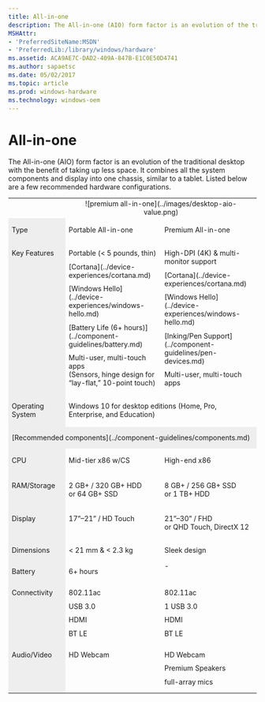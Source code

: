 ```yaml
---
title: All-in-one
description: The All-in-one (AIO) form factor is an evolution of the traditional desktop with the benefit of taking up less space. It combines all the system components and display into one chassis, similar to a tablet.
MSHAttr:
- 'PreferredSiteName:MSDN'
- 'PreferredLib:/library/windows/hardware'
ms.assetid: ACA9AE7C-DAD2-409A-847B-E1C0E50D4741
ms.author: sapaetsc
ms.date: 05/02/2017
ms.topic: article
ms.prod: windows-hardware
ms.technology: windows-oem
---
```


# All-in-one


The All-in-one (AIO) form factor is an evolution of the traditional desktop with the benefit of taking up less space. It combines all the system components and display into one chassis, similar to a tablet. Listed below are a few recommended hardware configurations.

<table>
<tbody valign="top">
<tr>
<td style="width: 15%;">&nbsp;</td>
<td colspan="2" style="width: 30%; text-align: center;">
![premium all-in-one](../images/desktop-aio-value.png)
</td>
</tr>
<tr>
<td bgcolor="EEEEEE"><p>Type</p></td>
<td style="width: 15%;">
<p>Portable All-in-one</p>
</td>
<td style="width: 15%;">
<p>Premium All-in-one</p>
</td>
</tr>
<tr>
<td bgcolor="EEEEEE"><p style="margin: .75em 0 .75em 0;">Key Features</p></td>
<td>
<p style="margin: .75em 0 .75em 0;">Portable (&lt;&nbsp;5&nbsp;pounds, thin)</p>
<p style="margin: .75em 0 .75em 0;">[Cortana](../device-experiences/cortana.md)</p>
<p style="margin: .75em 0 .75em 0;">[Windows Hello](../device-experiences/windows-hello.md)</p>
<p style="margin: .75em 0 .75em 0;">[Battery Life (6+ hours)](../component-guidelines/battery.md)</p>
<p style="margin: .75em 0 .75em 0;">Multi-user, multi-touch apps<br/>(Sensors, hinge design for &ldquo;lay-flat,&rdquo; 10-point touch)</p>
</td>
<td>
<p style="margin: .75em 0 .75em 0;">High-DPI&nbsp;(4K) &amp; multi-monitor support</p>
<p style="margin: .75em 0 .75em 0;">[Cortana](../device-experiences/cortana.md)</p>
<p style="margin: .75em 0 .75em 0;">[Windows Hello](../device-experiences/windows-hello.md)</p>
<p style="margin: .75em 0 .75em 0;">[Inking/Pen Support](../component-guidelines/pen-devices.md)</p>
<p style="margin: .75em 0 .75em 0;">Multi-user, multi-touch apps</p>
</td>
</tr>
<tr>
<td bgcolor="EEEEEE"><p>Operating System</p></td>
<td colspan="2"><p>Windows&nbsp;10 for desktop editions (Home, Pro, Enterprise, and Education)</p></td>
</tr>
<tr>
<td bgcolor="EEEEEE" colspan="3"><p style="margin: .75em 0 .75em 0;">[Recommended components](../component-guidelines/components.md)</p></td>
</tr>
<tr>
<td bgcolor="EEEEEE"><p>CPU</p></td>
<td><p>Mid-tier x86 w/CS</p></td>
<td><p>High-end x86</p></td>
</tr>
<tr>
<td bgcolor="EEEEEE"><p>RAM/Storage</p></td>
<td><p>2&nbsp;GB+&nbsp;/ 320&nbsp;GB+ HDD<br/>or 64&nbsp;GB+ SSD</p></td>
<td><p>8&nbsp;GB+&nbsp;/ 256&nbsp;GB+ SSD<br/>or 1&nbsp;TB+ HDD</p></td>
</tr>
<tr>
<td bgcolor="EEEEEE"><p>Display</P</td>
<td><p>17&rdquo;&ndash;21&rdquo;&nbsp;/ HD Touch</p></td>
<td><p>21&rdquo;&ndash;30&rdquo;&nbsp;/ FHD<br/>or QHD Touch, DirectX&nbsp;12</p></td>
</tr>
<tr>
<td bgcolor="EEEEEE"><p style="margin: .75em 0 .75em 0;">Dimensions</p></td>
<td><p style="margin: .75em 0 .75em 0;">&lt;&nbsp;21&nbsp;mm &amp; &lt;&nbsp;2.3&nbsp;kg</p></td>
<td><p style="margin: .75em 0 .75em 0;">Sleek design</td>
</tr>
<tr>
<td bgcolor="EEEEEE"><p style="margin: .75em 0 .75em 0;">Battery</p></td>
<td><p style="margin: .75em 0 .75em 0;">6+ hours</p></td>
<td>-</td>
</tr>
<tr>
<td bgcolor="EEEEEE"><p style="margin: .75em 0 .75em 0;">Connectivity</p></td>
<td>
<p style="margin: .75em 0 .75em 0;">802.11ac</p>
<p style="margin: .75em 0 .75em 0;">USB&nbsp;3.0</p>
<p style="margin: .75em 0 .75em 0;">HDMI</p>
<p style="margin: .75em 0 .75em 0;">BT&nbsp;LE</p>
</td>
<td>
<p style="margin: .75em 0 .75em 0;">802.11ac</p>
<p style="margin: .75em 0 .75em 0;">1&nbsp;USB&nbsp;3.0</p>
<p style="margin: .75em 0 .75em 0;">HDMI</p>
<p style="margin: .75em 0 .75em 0;">BT&nbsp;LE</td>
</tr>
<tr>
<td bgcolor="EEEEEE"><p style="margin: .75em 0 .75em 0;">Audio/Video</p></td>
<td><p style="margin: .75em 0 .75em 0;">HD Webcam</p></td>
<td>
<p style="margin: .75em 0 .75em 0;">HD Webcam</p>
<p style="margin: .75em 0 .75em 0;">Premium Speakers</p>
<p style="margin: .75em 0 .75em 0;">full-array mics</p></td>
</tr>
</tbody>
</table>
